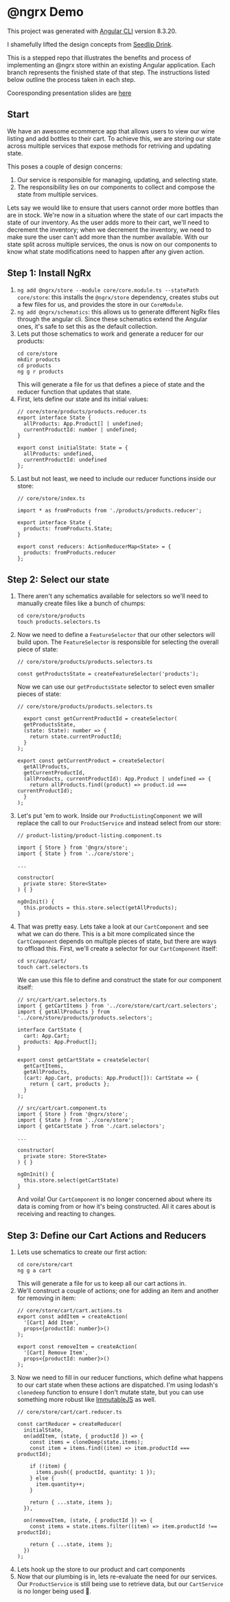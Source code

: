 # @ngrx Demo

This project was generated with [Angular CLI](https://github.com/angular/angular-cli) version 8.3.20.

I shamefully lifted the design concepts from [Seedlip Drink](https://seedlipdrinks.com/uk/).

This is a stepped repo that illustrates the benefits and process of implementing an @ngrx store within an existing Angular application. Each branch represents the finished state of that step. The instructions listed below outline the process taken in each step.

Cooresponding presentation slides are [here](https://github.com/sarahpads/ngrx-demo/blob/start/Intro%20to%20%40ngrx.pdf)

## Start
We have an awesome ecommerce app that allows users to view our wine listing and add bottles to their cart. To achieve this, we are storing our state across multiple services that expose methods for retriving and updating state.

This poses a couple of design concerns:
1. Our service is responsible for managing, updating, and selecting state.
2. The responsibility lies on our components to collect and compose the state from multiple services.

Lets say we would like to ensure that users cannot order more bottles than are in stock. We're now in a situation where the state of our cart impacts the state of our inventory.  As the user adds more to their cart, we'll need to decrement the inventory; when we decrement the inventory, we need to make sure the user can't add more than the number available.  With our state split across multiple services, the onus is now on our components to know what state modifications need to happen after any given action.

## Step 1: Install NgRx
1. `ng add @ngrx/store --module core/core.module.ts --statePath core/store`: this installs the `@ngrx/store` dependency, creates stubs out a few files for us, and provides the store in our `CoreModule`.
2. `ng add @ngrx/schematics`: this allows us to generate different NgRx files through the angular cli. Since these schematics extend the Angular ones, it's safe to set this as the default collection.
3. Lets put those schematics to work and generate a reducer for our products:
    ```
    cd core/store
    mkdir products
    cd products
    ng g r products
    ```
    This will generate a file for us that defines a piece of state and the reducer function that updates that state.
4. First, lets define our state and its initial values:
    ```
    // core/store/products/products.reducer.ts
    export interface State {
      allProducts: App.Product[] | undefined;
      currentProductId: number | undefined;
    }

    export const initialState: State = {
      allProducts: undefined,
      currentProductId: undefined
    };

    ```
5. Last but not least, we need to include our reducer functions inside our store:
    ```
    // core/store/index.ts

    import * as fromProducts from './products/products.reducer';

    export interface State {
      products: fromProducts.State;
    }

    export const reducers: ActionReducerMap<State> = {
      products: fromProducts.reducer
    };

    ```

## Step 2: Select our state
1. There aren't any schematics available for selectors so we'll need to manually create files like a bunch of chumps:
    ```
    cd core/store/products
    touch products.selectors.ts
    ```
2. Now we need to define a `FeatureSelector` that our other selectors will build upon. The `FeatureSelector` is responsible for selecting the overall piece of state:
    ```
    // core/store/products/products.selectors.ts

    const getProductsState = createFeatureSelector('products');
    ```
    Now we can use our `getProductsState` selector to select even smaller pieces of state:
    ```
    // core/store/products/products.selectors.ts

      export const getCurrentProductId = createSelector(
      getProductsState,
      (state: State): number => {
        return state.currentProductId;
      }
    );

    export const getCurrentProduct = createSelector(
      getAllProducts,
      getCurrentProductId,
      (allProducts, currentProductId): App.Product | undefined => {
        return allProducts.find((product) => product.id === currentProductId);
      }
    );
    ```
3. Let's put 'em to work. Inside our `ProductListingComponent` we will replace the call to our `ProductService` and instead select from our store:
    ```
    // product-listing/product-listing.component.ts

    import { Store } from '@ngrx/store';
    import { State } from '../core/store';

    ...

    constructor(
      private store: Store<State>
    ) { }

    ngOnInit() {
      this.products = this.store.select(getAllProducts);
    }

    ```
4. That was pretty easy. Lets take a look at our `CartComponent` and see what we can do there. This is a bit more complicated since the `CartComponent` depends on multiple pieces of state, but there are ways to offload this. First, we'll create a selector for our `CartComponent` itself:
    ```
    cd src/app/cart/
    touch cart.selectors.ts
    ```
    We can use this file to define and construct the state for our component itself:
    ```
    // src/cart/cart.selectors.ts
    import { getCartItems } from '../core/store/cart/cart.selectors';
    import { getAllProducts } from '../core/store/products/products.selectors';

    interface CartState {
      cart: App.Cart;
      products: App.Product[];
    }

    export const getCartState = createSelector(
      getCartItems,
      getAllProducts,
      (cart: App.Cart, products: App.Product[]): CartState => {
        return { cart, products };
      }
    );

    // src/cart/cart.component.ts
    import { Store } from '@ngrx/store';
    import { State } from '../core/store';
    import { getCartState } from './cart.selectors';

    ...

    constructor(
      private store: Store<State>
    ) { }

    ngOnInit() {
      this.store.select(getCartState)
    }
    ```
    And voila! Our `CartComponent` is no longer concerned about where its data is coming from or how it's being constructed. All it cares about is receiving and reacting to changes.

## Step 3: Define our Cart Actions and Reducers
1. Lets use schematics to create our first action:
    ```
    cd core/store/cart
    ng g a cart
    ```
    This will generate a file for us to keep all our cart actions in.
2. We'll construct a couple of actions; one for adding an item and another for removing in item:
    ```
    // core/store/cart/cart.actions.ts
    export const addItem = createAction(
      '[Cart] Add Item',
      props<{productId: number}>()
    );

    export const removeItem = createAction(
      '[Cart] Remove Item',
      props<{productId: number}>()
    );
    ```
2. Now we need to fill in our reducer functions, which define what happens to our cart state when these actions are dispatched. I'm using lodash's `clonedeep` function to ensure I don't mutate state, but you can use something more robust like [ImmutableJS](https://immutable-js.github.io/immutable-js/) as well.
    ```
    // core/store/cart/cart.reducer.ts

    const cartReducer = createReducer(
      initialState,
      on(addItem, (state, { productId }) => {
        const items = cloneDeep(state.items);
        const item = items.find((item) => item.productId === productId);

        if (!item) {
          items.push({ productId, quantity: 1 });
        } else {
          item.quantity++;
        }

        return { ...state, items };
      }),

      on(removeItem, (state, { productId }) => {
        const items = state.items.filter((item) => item.productId !== productId);

        return { ...state, items };
      })
    );
    ```
3. Lets hook up the store to our product and cart components
4. Now that our plumbing is in, lets re-evaluate the need for our services. Our `ProductService` is still being use to retrieve data, but our `CartService` is no longer being used :tada:.
